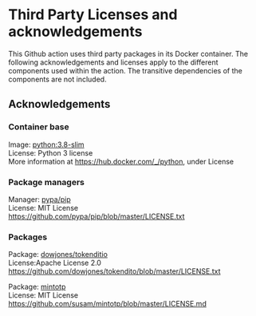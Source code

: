 # Third Party Licenses and acknowledgements

This Github action uses third party packages in its Docker container. The following acknowledgements and licenses apply to the different components used within the action. The transitive dependencies of the components are not included.

## Acknowledgements

### Container base

Image: [python:3.8-slim](https://hub.docker.com/_/python)\
License: Python 3 license\
More information at https://hub.docker.com/_/python, under License

### Package managers

Manager: [pypa/pip](https://github.com/pypa/pip)\
License: MIT License\
https://github.com/pypa/pip/blob/master/LICENSE.txt

### Packages

Package: [dowjones/tokenditio](https://github.com/dowjones/tokendito)\
License:Apache License 2.0\
https://github.com/dowjones/tokendito/blob/master/LICENSE.txt

Package: [mintotp](https://pypi.org/project/mintotp/)\
License: MIT License\
https://github.com/susam/mintotp/blob/master/LICENSE.md
